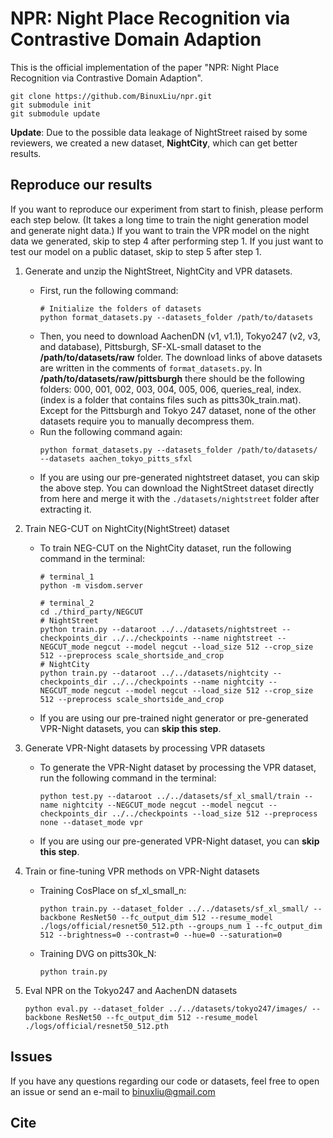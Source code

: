 # NPR: Night Place Recognition via Contrastive Domain Adaption

This is the official implementation of the paper "NPR: Night Place Recognition via Contrastive Domain Adaption".

```shell
git clone https://github.com/BinuxLiu/npr.git
git submodule init
git submodule update
```

**Update**: Due to the possible data leakage of NightStreet raised by some reviewers, we created a new dataset, **NightCity**, which can get better results.


## Reproduce our results

If you want to reproduce our experiment from start to finish, please perform each step below. (It takes a long time to train the night generation model and generate night data.) If you want to train the VPR model on the night data we generated, skip to step 4 after performing step 1. If you just want to test our model on a public dataset, skip to step 5 after step 1.

1. Generate and unzip the NightStreet, NightCity and VPR datasets.
    * First, run the following command:
        ```shell
        # Initialize the folders of datasets
        python format_datasets.py --datasets_folder /path/to/datasets
        ```
    * Then, you need to download AachenDN (v1, v1.1), Tokyo247 (v2, v3, and database), Pittsburgh, SF-XL-small dataset to the **/path/to/datasets/raw** folder.
      The download links of above datasets are written in the comments of `format_datasets.py`.
      In **/path/to/datasets/raw/pittsburgh** there should be the following folders: 000, 001, 002, 003, 004, 005, 006, queries_real, index. (index is a folder that contains files such as pitts30k_train.mat).
      Except for the Pittsburgh and Tokyo 247 dataset, none of the other datasets require you to manually decompress them.
    * Run the following command again:
        ```shell
        python format_datasets.py --datasets_folder /path/to/datasets/ --datasets aachen_tokyo_pitts_sfxl
        ```
    * If you are using our pre-generated nightstreet dataset, you can skip the above step. You can download the NightStreet dataset directly from here and merge it with the `./datasets/nightstreet` folder after extracting it.


2. Train NEG-CUT on NightCity(NightStreet) dataset 
    * To train NEG-CUT on the NightCity dataset, run the following command in the terminal:
        ```shell
        # terminal_1
        python -m visdom.server
        ```
        ```shell
        # terminal_2
        cd ./third_party/NEGCUT
        # NightStreet
        python train.py --dataroot ../../datasets/nightstreet --checkpoints_dir ../../checkpoints --name nightstreet --NEGCUT_mode negcut --model negcut --load_size 512 --crop_size 512 --preprocess scale_shortside_and_crop
        # NightCity
        python train.py --dataroot ../../datasets/nightcity --checkpoints_dir ../../checkpoints --name nightcity --NEGCUT_mode negcut --model negcut --load_size 512 --crop_size 512 --preprocess scale_shortside_and_crop
        ```
    * If you are using our pre-trained night generator or pre-generated VPR-Night datasets, you can **skip this step**.

3. Generate VPR-Night datasets by processing VPR datasets
    * To generate the VPR-Night dataset by processing the VPR dataset, run the following command in the terminal:

        ```shell
        python test.py --dataroot ../../datasets/sf_xl_small/train --name nightcity --NEGCUT_mode negcut --model negcut --checkpoints_dir ../../checkpoints --load_size 512 --preprocess none --dataset_mode vpr
        ```
    * If you are using our pre-generated VPR-Night dataset, you can **skip this step**.

4. Train or fine-tuning VPR methods on VPR-Night datasets
    * Training CosPlace on sf_xl_small_n:
        ```shell
        python train.py --dataset_folder ../../datasets/sf_xl_small/ --backbone ResNet50 --fc_output_dim 512 --resume_model ./logs/official/resnet50_512.pth --groups_num 1 --fc_output_dim 512 --brightness=0 --contrast=0 --hue=0 --saturation=0
        ```
    * Training DVG on pitts30k_N:
        ```shell
        python train.py
        ```

5. Eval NPR on the Tokyo247 and AachenDN datasets

    ```
    python eval.py --dataset_folder ../../datasets/tokyo247/images/ --backbone ResNet50 --fc_output_dim 512 --resume_model ./logs/official/resnet50_512.pth 
    ```

## Issues

If you have any questions regarding our code or datasets, feel free to open an issue or send an e-mail to binuxliu@gmail.com

## Cite





